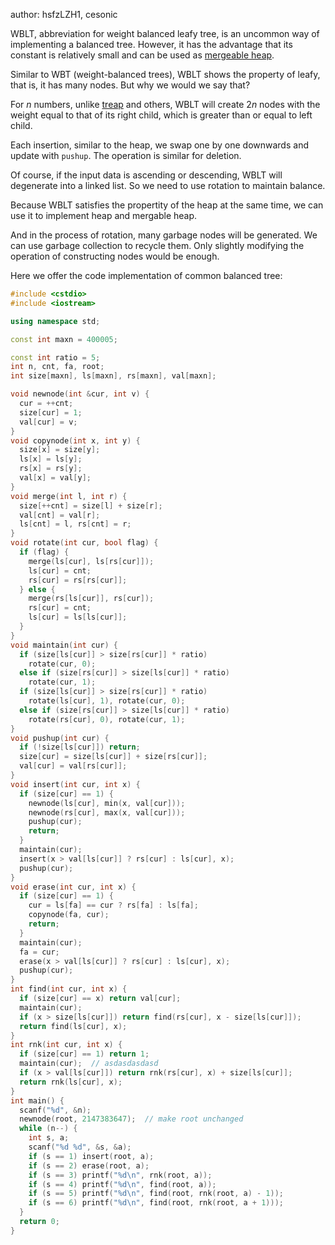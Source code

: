 author: hsfzLZH1, cesonic

WBLT, abbreviation for weight balanced leafy tree, is an uncommon way of implementing a balanced tree. However, it has the advantage that its constant is relatively small and can be used as [mergeable heap](https://en.wikipedia.org/wiki/Mergeable_heap).

Similar to WBT (weight-balanced trees), WBLT shows the property of leafy, that is, it has many nodes. But why we would we say that?

For $n$ numbers, unlike [treap](./treap) and others, WBLT will create $2n$ nodes with the weight equal to that of its right child, which is greater than or equal to left child.

Each insertion, similar to the heap, we swap one by one downwards and update with `pushup`. The operation is similar for deletion.

Of course, if the input data is ascending or descending, WBLT will degenerate into a linked list. So we need to use rotation to maintain balance.

Because WBLT satisfies the propertity of the heap at the same time, we can use it to implement heap and mergable heap.

And in the process of rotation, many garbage nodes will be generated. We can use garbage collection to recycle them. Only slightly modifying the operation of constructing nodes would be enough.

Here we offer the code implementation of common balanced tree:

```cpp
#include <cstdio>
#include <iostream>

using namespace std;

const int maxn = 400005;

const int ratio = 5;
int n, cnt, fa, root;
int size[maxn], ls[maxn], rs[maxn], val[maxn];

void newnode(int &cur, int v) {
  cur = ++cnt;
  size[cur] = 1;
  val[cur] = v;
}
void copynode(int x, int y) {
  size[x] = size[y];
  ls[x] = ls[y];
  rs[x] = rs[y];
  val[x] = val[y];
}
void merge(int l, int r) {
  size[++cnt] = size[l] + size[r];
  val[cnt] = val[r];
  ls[cnt] = l, rs[cnt] = r;
}
void rotate(int cur, bool flag) {
  if (flag) {
    merge(ls[cur], ls[rs[cur]]);
    ls[cur] = cnt;
    rs[cur] = rs[rs[cur]];
  } else {
    merge(rs[ls[cur]], rs[cur]);
    rs[cur] = cnt;
    ls[cur] = ls[ls[cur]];
  }
}
void maintain(int cur) {
  if (size[ls[cur]] > size[rs[cur]] * ratio)
    rotate(cur, 0);
  else if (size[rs[cur]] > size[ls[cur]] * ratio)
    rotate(cur, 1);
  if (size[ls[cur]] > size[rs[cur]] * ratio)
    rotate(ls[cur], 1), rotate(cur, 0);
  else if (size[rs[cur]] > size[ls[cur]] * ratio)
    rotate(rs[cur], 0), rotate(cur, 1);
}
void pushup(int cur) {
  if (!size[ls[cur]]) return;
  size[cur] = size[ls[cur]] + size[rs[cur]];
  val[cur] = val[rs[cur]];
}
void insert(int cur, int x) {
  if (size[cur] == 1) {
    newnode(ls[cur], min(x, val[cur]));
    newnode(rs[cur], max(x, val[cur]));
    pushup(cur);
    return;
  }
  maintain(cur);
  insert(x > val[ls[cur]] ? rs[cur] : ls[cur], x);
  pushup(cur);
}
void erase(int cur, int x) {
  if (size[cur] == 1) {
    cur = ls[fa] == cur ? rs[fa] : ls[fa];
    copynode(fa, cur);
    return;
  }
  maintain(cur);
  fa = cur;
  erase(x > val[ls[cur]] ? rs[cur] : ls[cur], x);
  pushup(cur);
}
int find(int cur, int x) {
  if (size[cur] == x) return val[cur];
  maintain(cur);
  if (x > size[ls[cur]]) return find(rs[cur], x - size[ls[cur]]);
  return find(ls[cur], x);
}
int rnk(int cur, int x) {
  if (size[cur] == 1) return 1;
  maintain(cur);  // asdasdasdasd
  if (x > val[ls[cur]]) return rnk(rs[cur], x) + size[ls[cur]];
  return rnk(ls[cur], x);
}
int main() {
  scanf("%d", &n);
  newnode(root, 2147383647);  // make root unchanged
  while (n--) {
    int s, a;
    scanf("%d %d", &s, &a);
    if (s == 1) insert(root, a);
    if (s == 2) erase(root, a);
    if (s == 3) printf("%d\n", rnk(root, a));
    if (s == 4) printf("%d\n", find(root, a));
    if (s == 5) printf("%d\n", find(root, rnk(root, a) - 1));
    if (s == 6) printf("%d\n", find(root, rnk(root, a + 1)));
  }
  return 0;
}
```
